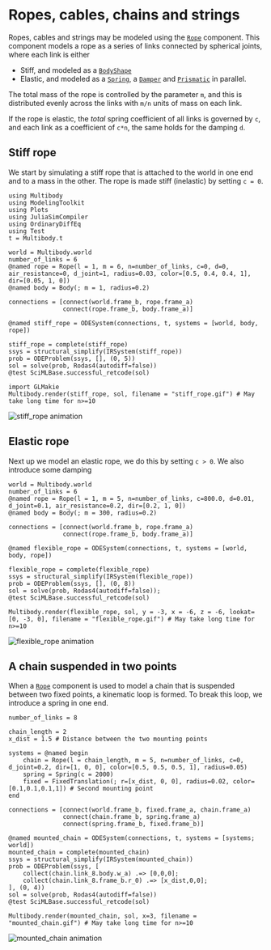 # Ropes, cables, chains and strings

Ropes, cables and strings may be modeled using the [`Rope`](@ref) component. This component models a rope as a series of links connected by spherical joints, where each link is either
- Stiff, and modeled as a [`BodyShape`](@ref)
- Elastic, and modeled as a [`Spring`](@ref), a [`Damper`](@ref) and [`Prismatic`](@ref) in parallel. 

The total mass of the rope is controlled by the parameter `m`, and this is distributed evenly across the links with `m/n` units of mass on each link. 

If the rope is elastic, the _total_ spring coefficient of all links is governed by `c`, and each link as a coefficient of `c*n`, the same holds for the damping `d`.


## Stiff rope
We start by simulating a stiff rope that is attached to the world in one end and to a mass in the other. The rope is made stiff (inelastic) by setting `c = 0`.
```@example ropes_and_cables
using Multibody
using ModelingToolkit
using Plots
using JuliaSimCompiler
using OrdinaryDiffEq
using Test
t = Multibody.t

world = Multibody.world
number_of_links = 6
@named rope = Rope(l = 1, m = 6, n=number_of_links, c=0, d=0, air_resistance=0, d_joint=1, radius=0.03, color=[0.5, 0.4, 0.4, 1], dir=[0.05, 1, 0])
@named body = Body(; m = 1, radius=0.2)

connections = [connect(world.frame_b, rope.frame_a)
               connect(rope.frame_b, body.frame_a)]

@named stiff_rope = ODESystem(connections, t, systems = [world, body, rope])

stiff_rope = complete(stiff_rope)
ssys = structural_simplify(IRSystem(stiff_rope))
prob = ODEProblem(ssys, [], (0, 5))
sol = solve(prob, Rodas4(autodiff=false))
@test SciMLBase.successful_retcode(sol)

import GLMakie
Multibody.render(stiff_rope, sol, filename = "stiff_rope.gif") # May take long time for n>=10
```
![stiff_rope animation](stiff_rope.gif)

## Elastic rope
Next up we model an elastic rope, we do this by setting `c > 0`. We also introduce some damping
```@example ropes_and_cables
world = Multibody.world
number_of_links = 6
@named rope = Rope(l = 1, m = 5, n=number_of_links, c=800.0, d=0.01, d_joint=0.1, air_resistance=0.2, dir=[0.2, 1, 0])
@named body = Body(; m = 300, radius=0.2)

connections = [connect(world.frame_b, rope.frame_a)
               connect(rope.frame_b, body.frame_a)]

@named flexible_rope = ODESystem(connections, t, systems = [world, body, rope])

flexible_rope = complete(flexible_rope)
ssys = structural_simplify(IRSystem(flexible_rope))
prob = ODEProblem(ssys, [], (0, 8))
sol = solve(prob, Rodas4(autodiff=false));
@test SciMLBase.successful_retcode(sol)

Multibody.render(flexible_rope, sol, y = -3, x = -6, z = -6, lookat=[0, -3, 0], filename = "flexible_rope.gif") # May take long time for n>=10
```


![flexible_rope animation](flexible_rope.gif)


## A chain suspended in two points
When a [`Rope`](@ref) component is used to model a chain that is suspended between two fixed points, a kinematic loop is formed. To break this loop, we introduce a spring in one end. 

```@example ropes_and_cables
number_of_links = 8

chain_length = 2
x_dist = 1.5 # Distance between the two mounting points

systems = @named begin
    chain = Rope(l = chain_length, m = 5, n=number_of_links, c=0, d_joint=0.2, dir=[1, 0, 0], color=[0.5, 0.5, 0.5, 1], radius=0.05)
    spring = Spring(c = 2000)
    fixed = FixedTranslation(; r=[x_dist, 0, 0], radius=0.02, color=[0.1,0.1,0.1,1]) # Second mounting point
end

connections = [connect(world.frame_b, fixed.frame_a, chain.frame_a)
               connect(chain.frame_b, spring.frame_a)
               connect(spring.frame_b, fixed.frame_b)]

@named mounted_chain = ODESystem(connections, t, systems = [systems; world])
mounted_chain = complete(mounted_chain)
ssys = structural_simplify(IRSystem(mounted_chain))
prob = ODEProblem(ssys, [
    collect(chain.link_8.body.w_a) .=> [0,0,0]; 
    collect(chain.link_8.frame_b.r_0) .=> [x_dist,0,0]; 
], (0, 4))
sol = solve(prob, Rodas4(autodiff=false))
@test SciMLBase.successful_retcode(sol)

Multibody.render(mounted_chain, sol, x=3, filename = "mounted_chain.gif") # May take long time for n>=10
```

![mounted_chain animation](mounted_chain.gif)
